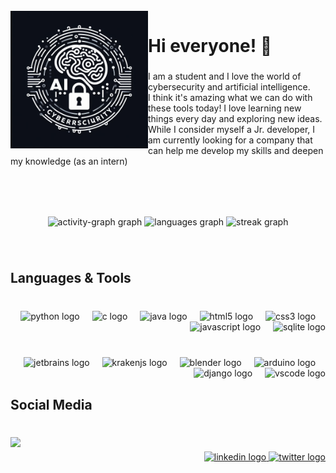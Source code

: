 <br clear="both">

<img align="left" height="220" src="https://raw.githubusercontent.com/esteban-ll-aguilar/esteban-ll-aguilar/main/images/Image_logo.jpeg"  />

###

<h1 align="left">Hi everyone! 👋</h1>

###

<p align="left">I am a student and I love the world of cybersecurity and artificial intelligence.<br>I think it's amazing what we can do with these tools today! I love learning new things every day and exploring new ideas. <br>While I consider myself a Jr. developer, I am currently looking for a company that can help me develop my skills and deepen my knowledge (as an intern)</p>

###

<br clear="both">

<p align="left"></p>

###

<br clear="both">

<div align="center">
  <img src="https://github-readme-activity-graph.vercel.app/graph?username=esteban-ll-aguilar&radius=0&theme=github-dark&area=true&order=5&custom_title=Esteban%20Leon%20Aguilar&color=44769F&line=34D0D7&point=C0CEDC&area_color=552C88&hide_title=false&hide_border=false" height="313" alt="activity-graph graph"  />
  <img src="https://github-readme-stats.vercel.app/api/top-langs?username=esteban-ll-aguilar&locale=en&hide_title=true&layout=compact&card_width=320&langs_count=5&theme=dark&hide_border=true&order=2" height="150" alt="languages graph"  />
  <img src="https://streak-stats.demolab.com?user=esteban-ll-aguilar&locale=en&mode=daily&theme=dracula&hide_border=true&border_radius=5&order=3" height="150" alt="streak graph"  />
</div>

###

<p align="left"></p>

###

<br clear="both">

<h2 align="left">Languages & Tools</h2>

###

<p align="left"></p>

###

<br clear="both">

<div align="right">
  <img src="https://cdn.jsdelivr.net/gh/devicons/devicon/icons/python/python-original.svg" height="40" alt="python logo"  />
  <img width="12" />
  <img src="https://cdn.jsdelivr.net/gh/devicons/devicon/icons/c/c-original.svg" height="40" alt="c logo"  />
  <img width="12" />
  <img src="https://cdn.jsdelivr.net/gh/devicons/devicon/icons/java/java-original.svg" height="40" alt="java logo"  />
  <img width="12" />
  <img src="https://cdn.jsdelivr.net/gh/devicons/devicon/icons/html5/html5-original.svg" height="40" alt="html5 logo"  />
  <img width="12" />
  <img src="https://cdn.jsdelivr.net/gh/devicons/devicon/icons/css3/css3-original.svg" height="40" alt="css3 logo"  />
  <img width="12" />
  <img src="https://cdn.jsdelivr.net/gh/devicons/devicon/icons/javascript/javascript-plain.svg" height="40" alt="javascript logo"  />
  <img width="12" />
  <img src="https://cdn.jsdelivr.net/gh/devicons/devicon/icons/sqlite/sqlite-original.svg" height="40" alt="sqlite logo"  />
</div>

###

<br clear="both">

<div align="right">
  <img src="https://cdn.jsdelivr.net/gh/devicons/devicon/icons/jetbrains/jetbrains-original.svg" height="40" alt="jetbrains logo"  />
  <img width="12" />
  <img src="https://cdn.simpleicons.org/gitkraken/179287" height="40" alt="krakenjs logo"  />
  <img width="12" />
  <img src="https://cdn.jsdelivr.net/gh/devicons/devicon/icons/blender/blender-original.svg" height="40" alt="blender logo"  />
  <img width="12" />
  <img src="https://cdn.jsdelivr.net/gh/devicons/devicon/icons/arduino/arduino-original.svg" height="40" alt="arduino logo"  />
  <img width="12" />
  <img src="https://cdn.jsdelivr.net/gh/devicons/devicon/icons/django/django-plain.svg" height="40" alt="django logo"  />
  <img width="12" />
  <img src="https://cdn.jsdelivr.net/gh/devicons/devicon/icons/vscode/vscode-original.svg" height="40" alt="vscode logo"  />
</div>

###

<p align="left"></p>

###

<h2 align="left">Social Media</h2>

###

<br clear="both">

<img align="left" height="215" src="https://i.pinimg.com/originals/d0/b5/d7/d0b5d7751b2cde2c387bb376b94146a3.gif"  />

###

<div align="right">
  <a href="https://www.linkedin.com/in/esteban-leon-aguilar/" target="_blank">
    <img src="https://raw.githubusercontent.com/maurodesouza/profile-readme-generator/master/src/assets/icons/social/linkedin/default.svg" width="50" height="40" alt="linkedin logo"  />
  </a>
  <a href="https://twitter.com/3steban_4guilar" target="_blank">
    <img src="https://raw.githubusercontent.com/maurodesouza/profile-readme-generator/master/src/assets/icons/social/twitter/default.svg" width="50" height="40" alt="twitter logo"  />
  </a>
</div>

###
